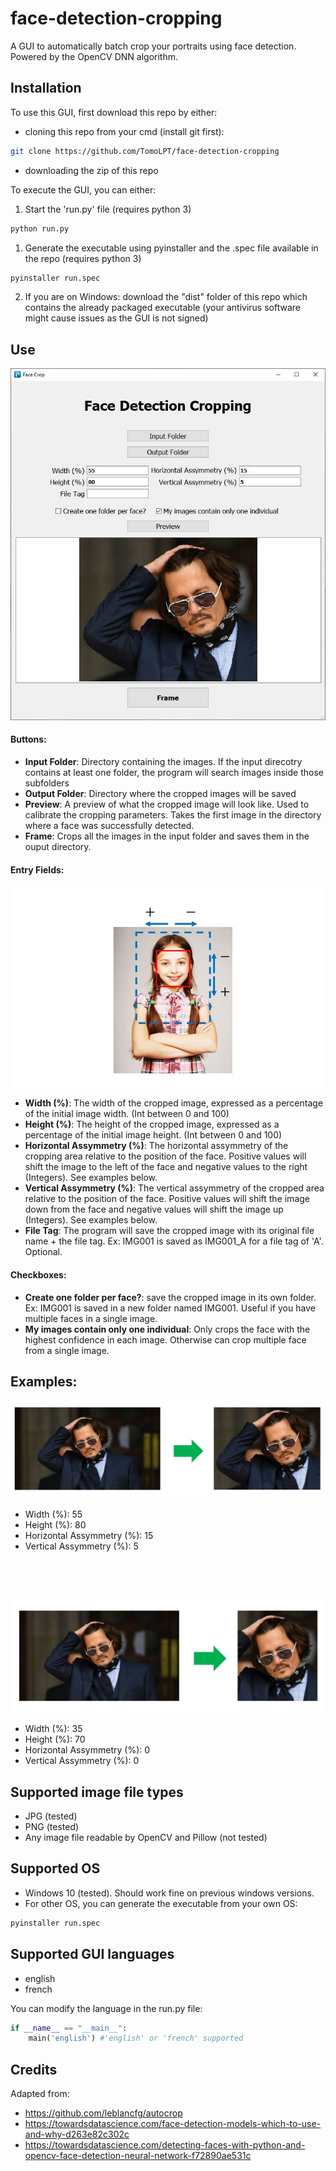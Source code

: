 # face-detection-cropping

A GUI to automatically batch crop your portraits using face detection. Powered by the OpenCV DNN algorithm.

## Installation
To use this GUI, first download this repo by either:
* cloning this repo from your cmd (install git first):
~~~sh
git clone https://github.com/TomoLPT/face-detection-cropping
~~~
* downloading the zip of this repo 

To execute the GUI, you can either:
1. Start the 'run.py' file (requires python 3)
~~~sh
python run.py
~~~
1. Generate the executable using pyinstaller and the .spec file available in the repo (requires python 3)
~~~sh
pyinstaller run.spec
~~~
2. If you are on Windows: download the "dist" folder of this repo which contains the already packaged executable (your antivirus software might cause issues as the GUI is not signed)

## Use
![Alt text](https://github.com/TomoLPT/face-detection-cropping/blob/main/readme_images/app.JPG?raw=true "Batch Crop GUI")

#### Buttons:
* **Input Folder**: Directory containing the  images. If the input direcotry contains at least one folder, the program will search images inside those subfolders
* **Output Folder**: Directory where the cropped images will be saved
* **Preview**: A preview of what the cropped image will look like. Used to calibrate the cropping parameters. Takes the first image in the directory where a face was successfully detected.
* **Frame**: Crops all the images in the input folder and saves them in the ouput directory.

#### Entry Fields:
![Alt text](https://github.com/TomoLPT/face-detection-cropping/blob/main/readme_images/illustration.JPG?raw=true "Parameters to specify")
* **Width (%)**: The width of the cropped image, expressed as a percentage of the initial image width. (Int between 0 and 100)
* **Height (%)**: The height of the cropped image, expressed as a percentage of the initial image height. (Int between 0 and 100)
* **Horizontal Assymmetry (%)**: The horizontal assymmetry of the cropping area relative to the position of the face. Positive values will shift the image to the left of the face and negative values to the right (Integers). See examples below.
* **Vertical Assymmetry (%)**: The vertical assymmetry of the cropped area relative to the position of the face. Positive values will shift the image down from the face and negative values will shift the image up (Integers). See examples below.
* **File Tag**: The program will save the cropped image with its original file name + the file tag. Ex: IMG001 is saved as IMG001_A for a file tag of 'A'. Optional.

#### Checkboxes:
* **Create one folder per face?**: save the cropped image in its own folder. Ex: IMG001 is saved in a new folder named IMG001. Useful if you have multiple faces in a single image.
* **My images contain only one individual**: Only crops the face with the highest confidence in each image. Otherwise can crop multiple face from a single image.

## Examples:
![Alt text](https://github.com/TomoLPT/face-detection-cropping/blob/main/readme_images/example_1.JPG?raw=true "Example 1")
* Width (%): 55
* Height (%): 80
* Horizontal Assymmetry (%): 15
* Vertical Assymmetry (%): 5
<br/>
<br/>
<br/>

![Alt text](https://github.com/TomoLPT/face-detection-cropping/blob/main/readme_images/example_2.JPG?raw=true "Example 2")
* Width (%): 35
* Height (%): 70
* Horizontal Assymmetry (%): 0
* Vertical Assymmetry (%): 0

## Supported image file types

* JPG (tested)
* PNG (tested)
* Any image file readable by OpenCV and Pillow (not tested)

## Supported OS

* Windows 10 (tested). Should work fine on previous windows versions.
* For other OS, you can generate the executable from your own OS:
~~~sh
pyinstaller run.spec
~~~

## Supported GUI languages

* english
* french

You can modify the language in the run.py file:

~~~python
if __name__ == "__main__":
    main('english') #'english' or 'french' supported
~~~
	
## Credits
Adapted from:
* https://github.com/leblancfg/autocrop
* https://towardsdatascience.com/face-detection-models-which-to-use-and-why-d263e82c302c
* https://towardsdatascience.com/detecting-faces-with-python-and-opencv-face-detection-neural-network-f72890ae531c
